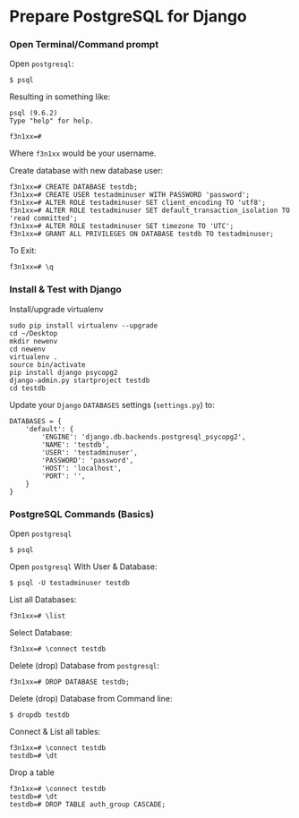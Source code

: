 # Prepare PostgreSQL for Django

### Open Terminal/Command prompt

Open `postgresql`:

```
$ psql

```

Resulting in something like:

```
psql (9.6.2)
Type "help" for help.

f3n1xx=#
```
Where `f3n1xx` would be your username.


Create database with new database user:

```
f3n1xx=# CREATE DATABASE testdb;
f3n1xx=# CREATE USER testadminuser WITH PASSWORD 'password';
f3n1xx=# ALTER ROLE testadminuser SET client_encoding TO 'utf8';
f3n1xx=# ALTER ROLE testadminuser SET default_transaction_isolation TO 'read committed';
f3n1xx=# ALTER ROLE testadminuser SET timezone TO 'UTC';
f3n1xx=# GRANT ALL PRIVILEGES ON DATABASE testdb TO testadminuser;
```


To Exit:

	f3n1xx=# \q



### Install & Test with Django
	

Install/upgrade virtualenv

	sudo pip install virtualenv --upgrade
	cd ~/Desktop
	mkdir newenv
	cd newenv
	virtualenv .
	source bin/activate
	pip install django psycopg2
	django-admin.py startproject testdb
	cd testdb


Update your `Django` `DATABASES` settings (`settings.py`) to:

	DATABASES = {
	    'default': {
	        'ENGINE': 'django.db.backends.postgresql_psycopg2',
	        'NAME': 'testdb',
	        'USER': 'testadminuser',
	        'PASSWORD': 'password',
	        'HOST': 'localhost',
	        'PORT': '',
	    }
	}



### PostgreSQL Commands (Basics)

Open `postgresql`

	$ psql


Open `postgresql` With User & Database:


	$ psql -U testadminuser testdb



List all Databases:

	f3n1xx=# \list


Select Database:

	f3n1xx=# \connect testdb


Delete (drop) Database from `postgresql`:

	f3n1xx=# DROP DATABASE testdb;



Delete (drop) Database from Command line:

	$ dropdb testdb


Connect & List all tables:

	f3n1xx=# \connect testdb
	testdb=# \dt


Drop a table

	f3n1xx=# \connect testdb
	testdb=# \dt
	testdb=# DROP TABLE auth_group CASCADE;